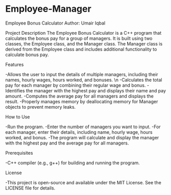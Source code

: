 # Employee-Manager
Employee Bonus Calculator
Author: Umair Iqbal

Project Description
The Employee Bonus Calculator is a C++ program that calculates the bonus pay for a group of managers. It is built using two classes, the Employee class, and the Manager class. The Manager class is derived from the Employee class and includes additional functionality to calculate bonus pay.

Features

-Allows the user to input the details of multiple managers, including their names, hourly wages, hours worked, and bonuses. \n
-Calculates the total pay for each manager by combining their regular wage and bonus.
-Identifies the manager with the highest pay and displays their name and pay amount.
-Computes the average pay for all managers and displays the result.
-Properly manages memory by deallocating memory for Manager objects to prevent memory leaks.

How to Use

-Run the program.
-Enter the number of managers you want to input.
-For each manager, enter their details, including name, hourly wage, hours worked, and bonus.
-The program will calculate and display the manager with the highest pay and the average pay for all managers.

Prerequisites

-C++ compiler (e.g., g++) for building and running the program.

License

-This project is open-source and available under the MIT License. See the LICENSE file for details.


